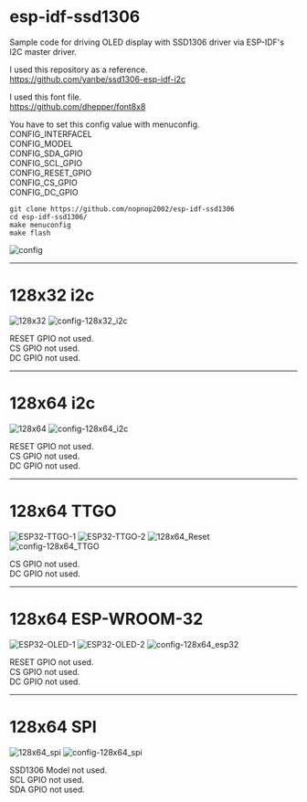 # esp-idf-ssd1306
Sample code for driving OLED display with SSD1306 driver via ESP-IDF's I2C master driver.   


I used this repository as a reference.   
https://github.com/yanbe/ssd1306-esp-idf-i2c   

I used this font file.   
https://github.com/dhepper/font8x8   

You have to set this config value with menuconfig.   
CONFIG_INTERFACEL   
CONFIG_MODEL   
CONFIG_SDA_GPIO   
CONFIG_SCL_GPIO   
CONFIG_RESET_GPIO   
CONFIG_CS_GPIO   
CONFIG_DC_GPIO   

```
git clone https://github.com/nopnop2002/esp-idf-ssd1306
cd esp-idf-ssd1306/
make menuconfig
make flash
```

![config](https://user-images.githubusercontent.com/6020549/56449085-4f458380-6350-11e9-95f8-8583c3f78e80.jpg)

---

# 128x32 i2c

![128x32](https://user-images.githubusercontent.com/6020549/56449097-6d12e880-6350-11e9-8edd-7a8fc5eaeedc.JPG)
![config-128x32_i2c](https://user-images.githubusercontent.com/6020549/56844597-c5685e00-68ed-11e9-9969-0f7b39434a21.jpg)

RESET GPIO not used.   
CS GPIO not used.   
DC GPIO not used.   

---

# 128x64 i2c

![128x64](https://user-images.githubusercontent.com/6020549/56449101-7dc35e80-6350-11e9-8579-32fff38369c0.JPG)
![config-128x64_i2c](https://user-images.githubusercontent.com/6020549/56844601-d1542000-68ed-11e9-9331-8b478cf53c8c.jpg)

RESET GPIO not used.   
CS GPIO not used.   
DC GPIO not used.   

---

# 128x64 TTGO

![ESP32-TTGO-1](https://user-images.githubusercontent.com/6020549/56449111-9764a600-6350-11e9-9902-e2ad1c4aefb0.JPG)
![ESP32-TTGO-2](https://user-images.githubusercontent.com/6020549/56449116-9a5f9680-6350-11e9-86ec-e06648118add.JPG)
![128x64_Reset](https://user-images.githubusercontent.com/6020549/56449118-9e8bb400-6350-11e9-9b90-1eb1f9fa8e99.JPG)
![config-128x64_TTGO](https://user-images.githubusercontent.com/6020549/56844603-d5803d80-68ed-11e9-9de5-fb475630ca1d.jpg)

CS GPIO not used.   
DC GPIO not used.   

---

# 128x64 ESP-WROOM-32

![ESP32-OLED-1](https://user-images.githubusercontent.com/6020549/57063316-cd653b00-6cfd-11e9-8430-1e3eadfba0bd.JPG)
![ESP32-OLED-2](https://user-images.githubusercontent.com/6020549/57063327-d229ef00-6cfd-11e9-98ab-8448e14d81e2.JPG)
![config-128x64_esp32](https://user-images.githubusercontent.com/6020549/57063338-dc4bed80-6cfd-11e9-90b5-7b3e7ed74c00.jpg)

RESET GPIO not used.   
CS GPIO not used.   
DC GPIO not used.   

---

# 128x64 SPI

![128x64_spi](https://user-images.githubusercontent.com/6020549/56844607-ee88ee80-68ed-11e9-9b20-ab5e7e0d2a99.JPG)
![config-128x64_spi](https://user-images.githubusercontent.com/6020549/56844609-f34da280-68ed-11e9-995e-4aedae207eac.jpg)

SSD1306 Model not used.   
SCL GPIO not used.   
SDA GPIO not used.   


